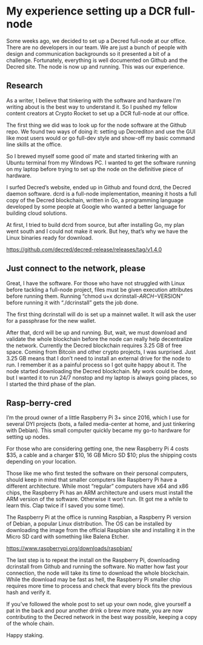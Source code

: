 # My experience setting up a DCR full-node

Some weeks ago, we decided to set up a Decred full-node at our office. There are no developers in our team. We are just a bunch of people with design and communication backgrounds so it presented a bit of a challenge. Fortunately, everything is well documented on Github and the Decred site. The node is now up and running. This was our experience.

## Research

As a writer, I believe that tinkering with the software and hardware I'm writing about is the best way to understand it. So I pushed my fellow content creators at Crypto Rocket to set up a DCR full-node at our office.

The first thing we did was to look up for the node software at the Github repo. We found two ways of doing it: setting up Decrediton and use the GUI like most users would or go full-dev style and show-off my basic command line skills at the office.

So I brewed myself some good ol’ mate and started tinkering with an Ubuntu terminal from my Windows PC. I wanted to get the software running on my laptop before trying to set up the node on the definitive piece of hardware.

I surfed Decred’s website, ended up in Github and found dcrd, the Decred daemon software. dcrd is a full-node implementation, meaning it hosts a full copy of the Decred blockchain, written in Go, a programming language developed by some people at Google who wanted a better language for building cloud solutions.

At first, I tried to build dcrd from source, but after installing Go, my plan went south and I could not make it work. But hey, that’s why we have the Linux binaries ready for download.

https://github.com/decred/decred-release/releases/tag/v1.4.0

## Just connect to the network, please

Great, I have the software. For those who have not struggled with Linux before tackling a full-node project, files must be given execution attributes before running them. Running “chmod u+x dcrinstall-$ARCH-$VERSION” before running it with “./dcrinstall” gets the job done.

The first thing dcrinstall will do is set up a mainnet wallet. It will ask the user for a passphrase for the new wallet.

After that, dcrd will be up and running. But, wait, we must download and validate the whole blockchain before the node can really help decentralize the network. Currently the Decred blockchain requires 3.25 GB of free space. Coming from Bitcoin and other crypto projects, I was surprised. Just 3.25 GB means that I don’t need to install an external drive for the node to run. I remember it as a painful process so I got quite happy about it.
The node started downloading the Decred blockchain. My work could be done, but I wanted it to run 24/7 nonstop and my laptop is always going places, so I started the third phase of the plan.

## Rasp-berry-cred

I’m the proud owner of a little Raspberry Pi 3+ since 2016, which I use for several DYI projects (bots, a failed media-center at home, and just tinkering with Debian). This small computer quickly became my go-to hardware for setting up nodes.

For those who are considering getting one, the new Raspberry Pi 4 costs $35, a cable and a charger $10, 16 GB Micro SD $10; plus the shipping costs depending on your location.

Those like me who first tested the software on their personal computers, should keep in mind that smaller computers like Raspberry Pi have a different architecture. While most “regular” computers have x64 and x86 chips, the Raspberry Pi has an ARM architecture and users must install the ARM version of the software. Otherwise it won’t run. (It got me a while to learn this. Clap twice if I saved you some time).

The Raspberry Pi at the office is running Raspbian, a Raspberry Pi version of Debian, a popular Linux distribution. The OS can be installed by downloading the image from the official Raspbian site and installing it in the Micro SD card with something like Balena Etcher.

https://www.raspberrypi.org/downloads/raspbian/

The last step is to repeat the install on the Raspberry Pi, downloading dcrinstall from Github and running the software. No matter how fast your connection, the node will take its time to download the whole blockchain. While the download may be fast as hell, the Raspberry Pi smaller chip requires more time to process and check that every block fits the previous hash and verify it.

If you’ve followed the whole post to set up your own node, give yourself a pat in the back and pour another drink o brew more mate, you are now contributing to the Decred network in the best way possible, keeping a copy of the whole chain.

Happy staking.
